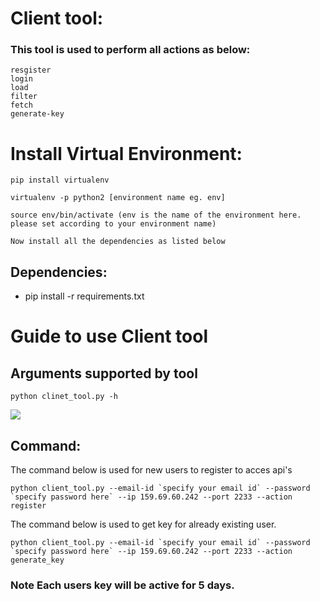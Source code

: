 # Client tool:

### This tool is used to perform all actions as below:
    resgister
    login
    load
    filter
    fetch
    generate-key

# Install Virtual Environment:
```
pip install virtualenv

virtualenv -p python2 [environment name eg. env]

source env/bin/activate (env is the name of the environment here. please set according to your environment name)

Now install all the dependencies as listed below
```

## Dependencies:
- pip install -r requirements.txt

# Guide to use Client tool

## Arguments supported by tool

```
python clinet_tool.py -h
```
![](https://i.imgur.com/ts9thRn.png)

## Command:

The command below is used for new users to register to acces api's
```
python client_tool.py --email-id `specify your email id` --password `specify password here` --ip 159.69.60.242 --port 2233 --action register
```

The command below is used to get key for already existing user.
```
python client_tool.py --email-id `specify your email id` --password `specify password here` --ip 159.69.60.242 --port 2233 --action generate_key
```

### Note Each users key will be active for 5 days.
